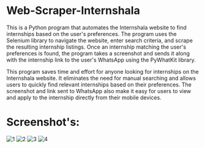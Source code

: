 # Web-Scraper-Internshala
This is a Python program that automates the Internshala website to find internships based on the user's preferences. The program uses the Selenium library to navigate the website, enter search criteria, and scrape the resulting internship listings. Once an internship matching the user's preferences is found, the program takes a screenshot and sends it along with the internship link to the user's WhatsApp using the PyWhatKit library.

This program saves time and effort for anyone looking for internships on the Internshala website. It eliminates the need for manual searching and allows users to quickly find relevant internships based on their preferences. The screenshot and link sent to WhatsApp also make it easy for users to view and apply to the internship directly from their mobile devices.

# Screenshot's:
![1](https://user-images.githubusercontent.com/87819222/236443946-78157221-9679-4f1e-9b47-c7c0d2d9e580.jpg)
![2](https://user-images.githubusercontent.com/87819222/236443999-25c49fdf-26d2-4d26-8e5d-033954c16973.png)
![3](https://user-images.githubusercontent.com/87819222/236444022-f6679ea5-7caf-4b29-bcc6-37bad0eb2fd0.png)
![4](https://user-images.githubusercontent.com/87819222/236444040-91f0787a-e92b-43a5-81b2-ba682486d981.jpg)



